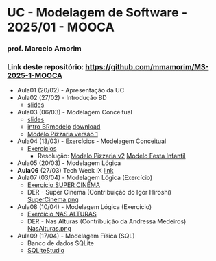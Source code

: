 # UC - Modelagem de Software - 2025/01 - MOOCA

### prof. Marcelo Amorim

### Link deste repositório: https://github.com/mmamorim/MS-2025-1-MOOCA

* Aula01 (20/02) - Apresentação da UC
* Aula02 (27/02) - Introdução BD
  * [slides](./arquivos/09_intro_bd.pdf)  
* Aula03 (06/03) - Modelagem Conceitual
  * [slides](./arquivos/Modelagem_conceitual.pdf)
  * [intro BRmodelo](./arquivos/brmodelo.pdf) [download](http://www.sis4.com/brModelo/download.html)
  * [Modelo Pizzaria versão 1](./arquivos/pizzaria.brM3)
* Aula04 (13/03) - Exercícios - Modelagem Conceitual
  * [Exercícios](./arquivos/exercicios01.md)
    - Resolução: [Modelo Pizzaria v2](./arquivos/pizzariav2.png) [Modelo Festa Infantil](./arquivos/FestasInfantis.png)
* Aula05 (20/03) - Modelagem Lógica
* **Aula06** (27/03) Tech Week IX [link](https://animatechweek.com.br/)
* Aula07 (03/04) - Modelagem Lógica (Exercício)
  * [Exercício SUPER CINEMA](./arquivos/ExercicioFilmes.md)
  * DER - Super Cinema (Contribuição do Igor Hiroshi) [SuperCinema.png](./arquivos/SuperCinema.png)
* Aula08 (10/04) - Modelagem Lógica (Exercício)
  * [Exercício NAS ALTURAS](./arquivos/ExercicioVoos.md)
  * DER - Nas Alturas (Contribuição da Andressa Medeiros) [NasAlturas.png](./arquivos/NasAlturas.png)
* Aula09 (17/04) - Modelagem Física (SQL)
  * Banco de dados SQLite
  * [SQLiteStudio](https://github.com/pawelsalawa/sqlitestudio/releases/download/3.4.17/sqlitestudio-3.4.17-windows-x64.zip)